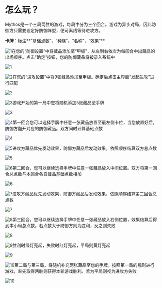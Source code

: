 # 怎么玩？

Mythos是一个三局两胜的游戏，每局中分为三个回合。游戏为异步对局，因此防御方只需要设定好防御阵型，便可离线等待进攻方。

**卡牌**：标注**”基础点数”，“种族”，“名称”，“效果”**

![1](E:\N\mythos\images\怎么玩\序号\1.png)在您的“防御设置”中将藏品添加至“甲板”，从左到右依次为每回合中出藏品的出场顺序。点击“确定”按钮，您的防御藏品将被录入系统中

![1](E:\N\mythos\images\怎么玩\1.png)

![2](E:\N\mythos\images\怎么玩\序号\2.png)在您的“进攻设置”中将9张藏品添加至甲板。确定后点击主界面“发起进攻”进行匹配

![2](E:\N\mythos\images\怎么玩\2.png)

![3](E:\N\mythos\images\怎么玩\序号\3.png)游戏开始的第一局中您将随机添加5张藏品至手牌

![3](E:\N\mythos\images\怎么玩\3.png)

![4](E:\N\mythos\images\怎么玩\序号\4.png)第一回合您可以选择手牌中任意一张藏品放置至最左侧卡位，当您放置好后，防御方翻开对应的防御藏品。双方同时计算基础点数

![4](E:\N\mythos\images\怎么玩\4.png)

![5](E:\N\mythos\images\怎么玩\序号\5.png)进攻方藏品优先发动效果，防御方藏品后发动效果，依照顺序结算双方总点数

![5](E:\N\mythos\images\怎么玩\5.png)

![6](E:\N\mythos\images\怎么玩\序号\6.png)第二回合，您可以继续选择手牌中任意一张藏品放入中间位置。双方将第一回合总点数与本回合各自藏品基础点数相加

![6](E:\N\mythos\images\怎么玩\6.png)

![7](E:\N\mythos\images\怎么玩\序号\7.png)进攻方藏品优先发动效果，防御方藏品后发动效果，依照顺序结算第二回合总点数

![7](E:\N\mythos\images\怎么玩\7.png)

![8](E:\N\mythos\images\怎么玩\序号\8.png)第三回合，您可以继续选择手牌中任意一张藏品放入右侧位置，效果结算后得到本小局总点数，若点数大于防御方则为胜利，反之则失败

![8](E:\N\mythos\images\怎么玩\8.png)

![9](E:\N\mythos\images\怎么玩\序号\9.png)胜利时绿灯亮起，失败时红灯亮起，平局则黄灯亮起

![9](E:\N\mythos\images\怎么玩\9.png)

![10](E:\N\mythos\images\怎么玩\序号\10.png)第二局与第三局，将随机补充两张藏品至您的手牌。按照第一局的规则进行游戏，率先取得两胜则获得本轮游戏胜利。若为平局则视为进攻方失败

![10](E:\N\mythos\images\怎么玩\10.png)